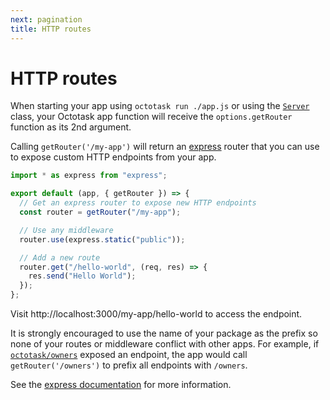 ```yaml
---
next: pagination
title: HTTP routes
---
```


# HTTP routes

When starting your app using `octotask run ./app.js` or using the [`Server`](/docs/development/#use-server) class, your Octotask app function will receive the `options.getRouter` function as its 2nd argument.

Calling `getRouter('/my-app')` will return an [express](http://expressjs.com/) router that you can use to expose custom HTTP endpoints from your app.

```js
import * as express from "express";

export default (app, { getRouter }) => {
  // Get an express router to expose new HTTP endpoints
  const router = getRouter("/my-app");

  // Use any middleware
  router.use(express.static("public"));

  // Add a new route
  router.get("/hello-world", (req, res) => {
    res.send("Hello World");
  });
};
```

Visit http://localhost:3000/my-app/hello-world to access the endpoint.

It is strongly encouraged to use the name of your package as the prefix so none of your routes or middleware conflict with other apps. For example, if [`octotask/owners`](https://github.com/octotask/owners) exposed an endpoint, the app would call `getRouter('/owners')` to prefix all endpoints with `/owners`.

See the [express documentation](http://expressjs.com/en/guide/routing.html) for more information.
